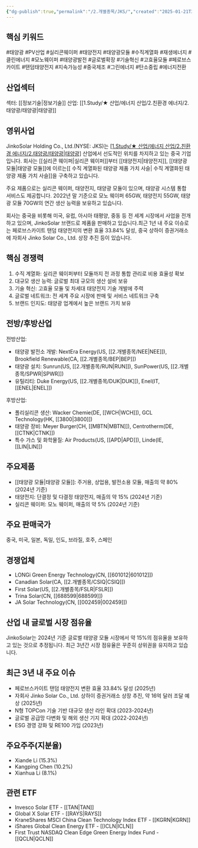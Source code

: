 ```yaml
---
{"dg-publish":true,"permalink":"/2.개별종목/JKS/","created":"2025-01-21T22:07:46.642+09:00","updated":"2025-07-29T21:37:04.787+09:00"}
---
```


## 핵심 키워드

#태양광 #PV산업 #실리콘웨이퍼 #태양전지 #태양광모듈 #수직계열화 #재생에너지 #클린에너지 #모노웨이퍼 #태양광발전 #글로벌확장 #기술혁신 #고효율모듈 #페로브스카이트 #탠덤태양전지 #지속가능성 #중국제조 #그린에너지 #탄소중립 #에너지전환

## 산업섹터

섹터: [[정보기술\|정보기술]]
산업: [[1.Study/★ 산업/에너지 산업/2.친환경 에너지/2.태양광/태양광\|태양광]]

## 영위사업

JinkoSolar Holding Co., Ltd.(NYSE: JKS)는 [[1.Study/★ 산업/에너지 산업/2.친환경 에너지/2.태양광/태양광\|태양광]](PV) 산업에서 선도적인 위치를 차지하고 있는 중국 기업입니다. 회사는 [[실리콘 웨이퍼\|실리콘 웨이퍼]]부터 [[태양전지\|태양전지]], [[태양광 모듈\|태양광 모듈]]에 이르는[[ 수직 계열화된 태양광 제품 가치 사슬\| 수직 계열화된 태양광 제품 가치 사슬]]을 구축하고 있습니다.

주요 제품으로는 실리콘 웨이퍼, 태양전지, 태양광 모듈이 있으며, 태양광 시스템 통합 서비스도 제공합니다. 2022년 말 기준으로 모노 웨이퍼 65GW, 태양전지 55GW, 태양광 모듈 70GW의 연간 생산 능력을 보유하고 있습니다.

회사는 중국을 비롯해 미국, 유럽, 아시아 태평양, 중동 등 전 세계 시장에서 사업을 전개하고 있으며, JinkoSolar 브랜드로 제품을 판매하고 있습니다.최근 1년 내 주요 이슈로는 페로브스카이트 탠덤 태양전지의 변환 효율 33.84% 달성, 중국 상하이 증권거래소에 자회사 Jinko Solar Co., Ltd. 상장 추진 등이 있습니다.

## 핵심 경쟁력

1. 수직 계열화: 실리콘 웨이퍼부터 모듈까지 전 과정 통합 관리로 비용 효율성 확보
2. 대규모 생산 능력: 글로벌 최대 규모의 생산 설비 보유
3. 기술 혁신: 고효율 모듈 및 차세대 태양전지 기술 개발에 주력
4. 글로벌 네트워크: 전 세계 주요 시장에 판매 및 서비스 네트워크 구축
5. 브랜드 인지도: 태양광 업계에서 높은 브랜드 가치 보유

## 전방/후방산업

전방산업:

- 태양광 발전소 개발: NextEra Energy(US, [[2.개별종목/NEE\|NEE]]), Brookfield Renewable(CA, [[2.개별종목/BEP\|BEP]])
- 태양광 설치: Sunrun(US, [[2.개별종목/RUN\|RUN]]), SunPower(US, [[2.개별종목/SPWR\|SPWR]])
- 유틸리티: Duke Energy(US, [[2.개별종목/DUK\|DUK]]), Enel(IT, [[ENEL\|ENEL]])

후방산업:

- 폴리실리콘 생산: Wacker Chemie(DE, [[WCH\|WCH]]), GCL Technology(HK, [[3800\|3800]])
- 태양광 장비: Meyer Burger(CH, [[MBTN\|MBTN]]), Centrotherm(DE, [[CTNK\|CTNK]])
- 특수 가스 및 화학물질: Air Products(US, [[APD\|APD]]), Linde(IE, [[LIN\|LIN]])

## 주요제품

- [[태양광 모듈\|태양광 모듈]]: 주거용, 상업용, 발전소용 모듈, 매출의 약 80% (2024년 기준)
- 태양전지: 단결정 및 다결정 태양전지, 매출의 약 15% (2024년 기준)
- 실리콘 웨이퍼: 모노 웨이퍼, 매출의 약 5% (2024년 기준)

## 주요 판매국가

중국, 미국, 일본, 독일, 인도, 브라질, 호주, 스페인

## 경쟁업체

- LONGi Green Energy Technology(CN, [[601012\|601012]])
- Canadian Solar(CA, [[2.개별종목/CSIQ\|CSIQ]])
- First Solar(US, [[2.개별종목/FSLR\|FSLR]])
- Trina Solar(CN, [[688599\|688599]])
- JA Solar Technology(CN, [[002459\|002459]])

## 산업 내 글로벌 시장 점유율

JinkoSolar는 2024년 기준 글로벌 태양광 모듈 시장에서 약 15%의 점유율을 보유하고 있는 것으로 추정됩니다. 최근 3년간 시장 점유율은 꾸준히 상위권을 유지하고 있습니다.

## 최근 3년 내 주요 이슈

- 페로브스카이트 탠덤 태양전지 변환 효율 33.84% 달성 (2025년)
- 자회사 Jinko Solar Co., Ltd. 상하이 증권거래소 상장 추진, 약 16억 달러 조달 예상 (2025년)
- N형 TOPCon 기술 기반 대규모 생산 라인 확대 (2023-2024년)
- 글로벌 공급망 다변화 및 해외 생산 기지 확대 (2022-2024년)
- ESG 경영 강화 및 RE100 가입 (2023년)

## 주요주주(지분율)

- Xiande Li (15.3%)
- Kangping Chen (10.2%)
- Xianhua Li (8.1%)

## 관련 ETF

- Invesco Solar ETF - [[TAN\|TAN]]
- Global X Solar ETF - [[RAYS\|RAYS]]
- KraneShares MSCI China Clean Technology Index ETF - [[KGRN\|KGRN]]
- iShares Global Clean Energy ETF - [[ICLN\|ICLN]]
- First Trust NASDAQ Clean Edge Green Energy Index Fund - [[QCLN\|QCLN]]